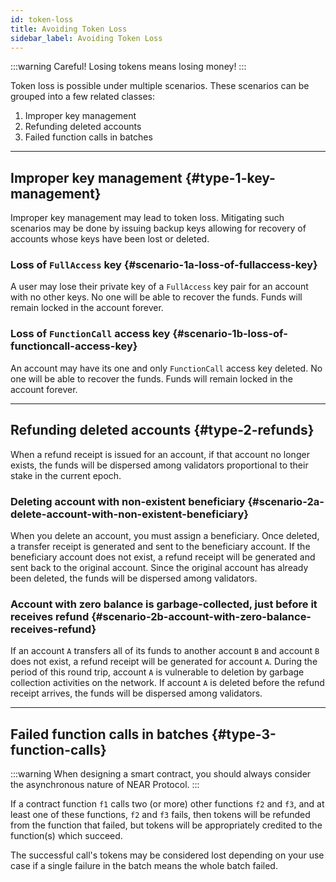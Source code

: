 ```yaml
---
id: token-loss
title: Avoiding Token Loss
sidebar_label: Avoiding Token Loss
---
```


:::warning
Careful! Losing tokens means losing money!
:::

Token loss is possible under multiple scenarios. These scenarios can be grouped into a few related classes:

1. Improper key management
2. Refunding deleted accounts
3. Failed function calls in batches

---

## Improper key management {#type-1-key-management}

Improper key management may lead to token loss. Mitigating such scenarios may be done by issuing backup keys
allowing for recovery of accounts whose keys have been lost or deleted.

### Loss of `FullAccess` key {#scenario-1a-loss-of-fullaccess-key}

A user may lose their private key of a `FullAccess` key pair for an account with no other keys.
No one will be able to recover the funds. Funds will remain locked in the account forever.

### Loss of `FunctionCall` access key {#scenario-1b-loss-of-functioncall-access-key}

An account may have its one and only `FunctionCall` access key deleted.
No one will be able to recover the funds. Funds will remain locked in the account forever.

---

## Refunding deleted accounts {#type-2-refunds}

When a refund receipt is issued for an account, if that account no longer exists, the funds will be dispersed among
validators proportional to their stake in the current epoch.

### Deleting account with non-existent beneficiary {#scenario-2a-delete-account-with-non-existent-beneficiary}

When you delete an account, you must assign a beneficiary.
Once deleted, a transfer receipt is generated and sent to the beneficiary account.
If the beneficiary account does not exist, a refund receipt will be generated and sent back to the original account.
Since the original account has already been deleted, the funds will be dispersed among validators.

### Account with zero balance is garbage-collected, just before it receives refund {#scenario-2b-account-with-zero-balance-receives-refund}

If an account `A` transfers all of its funds to another account `B` and account `B` does not exist,
a refund receipt will be generated for account `A`. During the period of this round trip,
account `A` is vulnerable to deletion by garbage collection activities on the network.
If account `A` is deleted before the refund receipt arrives, the funds will be dispersed among validators.

---

## Failed function calls in batches {#type-3-function-calls}

:::warning
When designing a smart contract, you should always consider the asynchronous nature of NEAR Protocol.
:::

If a contract function `f1` calls two (or more) other functions `f2` and `f3`, and at least one of these functions, `f2` and `f3` fails, then tokens will be refunded from the function that failed, but tokens will be appropriately credited to the function(s) which succeed.

The successful call's tokens may be considered lost depending on your use case if a single failure in the batch means the whole batch failed.
